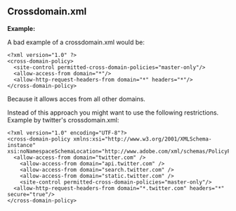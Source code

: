 
Crossdomain.xml 
-------

**Example:**


A bad example of a crossdomain.xml would be:

	<?xml version="1.0" ?>
	<cross-domain-policy>
	  <site-control permitted-cross-domain-policies="master-only"/>
	  <allow-access-from domain="*"/>
	  <allow-http-request-headers-from domain="*" headers="*"/>
	</cross-domain-policy>

Because it allows acces from all other domains.

Instead of this approach you might want to use the following restrictions. 
Example by twitter's crossdomain.xml:

	<?xml version="1.0" encoding="UTF-8"?>
	<cross-domain-policy xmlns:xsi="http://www.w3.org/2001/XMLSchema-instance" xsi:noNamespaceSchemaLocation="http://www.adobe.com/xml/schemas/PolicyFile.xsd">
	  <allow-access-from domain="twitter.com" />
		<allow-access-from domain="api.twitter.com" />
		<allow-access-from domain="search.twitter.com" />
		<allow-access-from domain="static.twitter.com" />
		<site-control permitted-cross-domain-policies="master-only"/>
	  <allow-http-request-headers-from domain="*.twitter.com" headers="*" secure="true"/>
	</cross-domain-policy>


	
